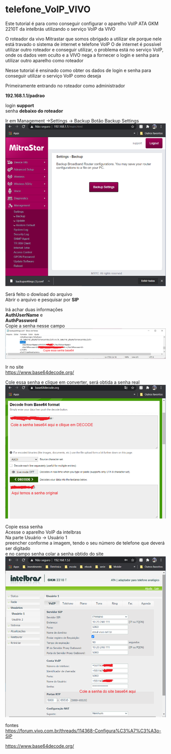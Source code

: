 # telefone_VoIP_VIVO

Este tutorial é para como conseguir configurar o aparelho VoIP ATA GKM 2210T da intelbrás utilizando o serviço VoIP da VIVO

O roteador da vivo Mitrastar que somos obrigado a utilizar ele porque nele está travado o sistema de internet e telefone VoIP
O de internet é possível utilizar outro roteador e conseguir utilizar, o problema está no serviço VoIP, onde os dados vem oculto e a VIVO nega a fornecer o login e senha para utilizar outro aparelho como roteador

Nesse tutorial é ensinado como obter os dados de login e senha para conseguir utilizar o serviço VoIP como deseja

Primeiramente entrando no roteador como administrador

**192.168.1.1/padrao**

login **support** <br>
senha **debaixo do roteador** <br>

Ir em Management ->Settings -> Backup Botão Backup Settings
<img src="https://github.com/mariliahoshino/telefone_VoIP_VIVO/blob/master/pictures/001.png?raw=true" widht="400" >

Será feito o dowload do arquivo <br>
Abrir o arquivo e pesquisar por **SIP**
  
Irá achar duas informações <br>
**AuthUserName** e <br>
**AuthPassword** <br>
Copie a senha nesse campo <br>
<img src="https://github.com/mariliahoshino/telefone_VoIP_VIVO/blob/master/pictures/002.png?raw=true" widht="400" >

    
Ir no site <br>
https://www.base64decode.org/

Cole essa senha e clique em converter, será obtida a senha real <br>
<img src="https://github.com/mariliahoshino/telefone_VoIP_VIVO/blob/master/pictures/003.png?raw=true" widht="400" >

Copie essa senha <br>
Acesse o aparelho VoIP da intelbras <br>
Na parte Usuário -> Usuário 1 <br>
preencher conforme a imagem, tendo o seu número de telefone que deverá ser digitado <br>
e no campo senha colar a senha obtido do site <br>
<img src="https://github.com/mariliahoshino/telefone_VoIP_VIVO/blob/master/pictures/004.png?raw=true" widht="400" >

fontes <br>
https://forum.vivo.com.br/threads/114368-Configura%C3%A7%C3%A3o-SIP <br>

https://www.base64decode.org/ <br>
